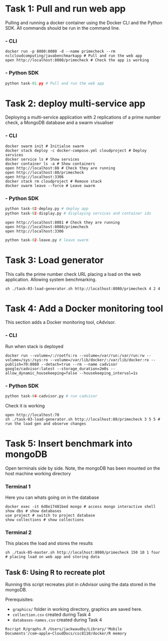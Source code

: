 # Task 1: Pull and run web app
Pulling and running a docker container using the Docker CLI and the Python SDK. All commands should be run in the command line. 

### - CLI 
```{r, engine='bash'}
docker run -p 8080:8080 -d --name primecheck --rm nclcloudcomputing/javabenchmarkapp # Pull and run the web app
open http://localhost:8080/primecheck # Check the app is working 
```
### - Python SDK 
```python
python task-01.py # Pull and run the web app
```

# Task 2: deploy multi-service app
Deploying a multi-service application with 2 replications of a prime number check, a MongoDB database and a swarm visualiser
### - CLI 
```{r, engine='bash'}
docker swarm init # Initialse swarm
docker stack deploy -c docker-compose.yml cloudproject # Deploy services
docker service ls # Show services 
docker container ls -a # Show containers 
open http://localhost:88 # Check they are running 
open http://localhost:80/primecheck
open http://localhost:3306
docker stack rm cloudproject # Remove stack 
docker swarm leave --force # Leave swarm 
```
### - Python SDK 
```python
python task-02-deploy.py # deploy app
python task-02-display.py # displaying services and container ids
```
```{r, engine='bash'}
open http://localhost:8081 # Check they are running 
open http://localhost:8080/primecheck
open http://localhost:3306
```
```python
python task-02-leave.py # leave swarm 
```

# Task 3: Load generator 
This calls the prime number check URL placing a load on the web application. Allowing system benchmarking. 
```{r, engine='bash'}
sh ./task-03-load-generator.sh http://localhost:8080/primecheck 4 2 4
```

# Task 4: Add a Docker monitoring tool
This section adds a Docker monitoring tool, cAdvisor. 
### - CLI
Run when stack is deployed
```{r, engine='bash'}
docker run --volume=/:/rootfs:ro --volume=/var/run:/var/run:rw --volume=/sys:/sys:ro --volume=/var/lib/docker/:/var/lib/docker:ro --publish=70:8080 --detach=true --rm --name cadvisor google/cadvisor:latest --storage_duration=2m0s --allow_dynamic_housekeeping=false --housekeeping_interval=1s
```
### - Python SDK
```python
python task-04-cadvisor.py # run cadvisor  
```
Check it is working 
```{r, engine='bash'}
open http://localhost:70
sh ./task-03-load-generator.sh http://localhost:80/primecheck 3 5 5 # run the load gen and observe changes 
```

# Task 5: Insert benchmark into mongoDB
Open terminals side by side. Note, the mongoDB has been mounted on the host machine working directory
### Terminal 1  
Here you can whats going on in the database
```{r, engine='bash'}
docker exec -it 6d8e17481bed mongo # access mongo interactive shell
show dbs # show databases
use project # switch to project database
show collections # show collections 
```
### Terminal 2 
This places the load and stores the results 
```{r, engine='bash'}
sh ./task-05-master.sh http://localhost:8080/primecheck 150 10 1 four # placing load on web app and storing data 
```

## Task 6: Using R to recreate plot
Running this script recreates plot in cAdvisor using the data stored in the mongoDB.

Prerequisites:
- `graphics/` folder in working directory, graphics are saved here.
- `collection.csv` created during Task 4
- `databases-names.csv` created during Task 4
```{r, engine='bash'}
Rscript R/graphs.R /Users/jackwaudby/Library/'Mobile Documents'/com~apple~CloudDocs/csc8110/docker/R memory
```

 